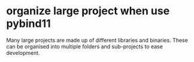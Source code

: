 # organize large project when use pybind11

Many large projects are made up of different libraries and binaries. These can be organised into multiple folders and sub-projects to ease development.